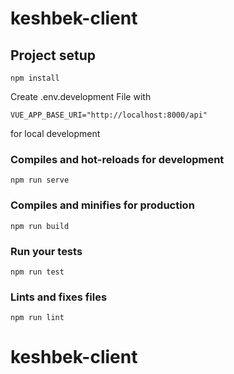 # keshbek-client

## Project setup
```
npm install
```

Create .env.development File with
```
VUE_APP_BASE_URI="http://localhost:8000/api"
```
for local development


### Compiles and hot-reloads for development
```
npm run serve
```

### Compiles and minifies for production
```
npm run build
```

### Run your tests
```
npm run test
```

### Lints and fixes files
```
npm run lint
```
# keshbek-client